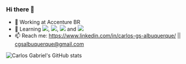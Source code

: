 ### Hi there 👋
- 🔭 Working at Accenture BR
- 🌱 Learning <img src="https://img.shields.io/badge/Node.js-339933?style=for-the-badge&logo=nodedotjs&logoColor=white"/>, <img src="https://img.shields.io/badge/TypeScript-007ACC?style=for-the-badge&logo=typescript&logoColor=white" href/>, <img src="https://img.shields.io/badge/React-20232A?style=for-the-badge&logo=react&logoColor=61DAFB"/> and <img src="https://img.shields.io/badge/Python-FFD43B?style=for-the-badge&logo=python&logoColor=blue"/>
- 📫 Reach me: https://www.linkedin.com/in/carlos-gs-albuquerque/ || cgsalbuquerque@gmail.com

![Carlos Gabriel's GitHub stats](https://github-readme-stats.vercel.app/api?username=carlossgabriel&count_private=true&show_icons=true&theme=dracula)

